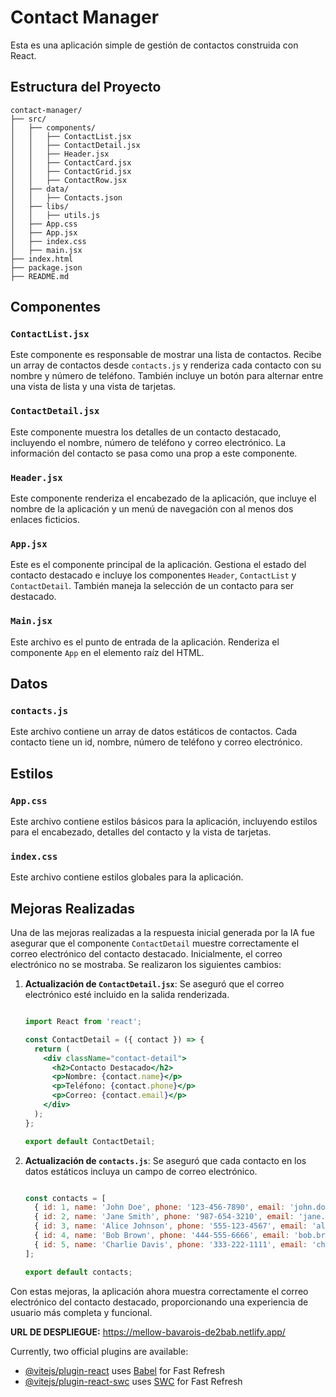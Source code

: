# Contact Manager

Esta es una aplicación simple de gestión de contactos construida con React.

## Estructura del Proyecto
```
contact-manager/
├── src/
│   ├── components/
│   │   ├── ContactList.jsx
│   │   ├── ContactDetail.jsx
│   │   ├── Header.jsx
│   │   ├── ContactCard.jsx
│   │   ├── ContactGrid.jsx
│   │   ├── ContactRow.jsx
│   ├── data/
│   │   ├── Contacts.json
│   ├── libs/
│   │   ├── utils.js
│   ├── App.css
│   ├── App.jsx
│   ├── index.css
│   ├── main.jsx
├── index.html
├── package.json
├── README.md
```



## Componentes

### `ContactList.jsx`
Este componente es responsable de mostrar una lista de contactos. Recibe un array de contactos desde `contacts.js` y renderiza cada contacto con su nombre y número de teléfono. También incluye un botón para alternar entre una vista de lista y una vista de tarjetas.

### `ContactDetail.jsx`
Este componente muestra los detalles de un contacto destacado, incluyendo el nombre, número de teléfono y correo electrónico. La información del contacto se pasa como una prop a este componente.

### `Header.jsx`
Este componente renderiza el encabezado de la aplicación, que incluye el nombre de la aplicación y un menú de navegación con al menos dos enlaces ficticios.

### `App.jsx`
Este es el componente principal de la aplicación. Gestiona el estado del contacto destacado e incluye los componentes `Header`, `ContactList` y `ContactDetail`. También maneja la selección de un contacto para ser destacado.

### `Main.jsx`
Este archivo es el punto de entrada de la aplicación. Renderiza el componente `App` en el elemento raíz del HTML.

## Datos

### `contacts.js`
Este archivo contiene un array de datos estáticos de contactos. Cada contacto tiene un id, nombre, número de teléfono y correo electrónico.

## Estilos

### `App.css`
Este archivo contiene estilos básicos para la aplicación, incluyendo estilos para el encabezado, detalles del contacto y la vista de tarjetas.

### `index.css`
Este archivo contiene estilos globales para la aplicación.

## Mejoras Realizadas

Una de las mejoras realizadas a la respuesta inicial generada por la IA fue asegurar que el componente `ContactDetail` muestre correctamente el correo electrónico del contacto destacado. Inicialmente, el correo electrónico no se mostraba. Se realizaron los siguientes cambios:

1. **Actualización de `ContactDetail.jsx`**: Se aseguró que el correo electrónico esté incluido en la salida renderizada.
    ```jsx
    
    import React from 'react';

    const ContactDetail = ({ contact }) => {
      return (
        <div className="contact-detail">
          <h2>Contacto Destacado</h2>
          <p>Nombre: {contact.name}</p>
          <p>Teléfono: {contact.phone}</p>
          <p>Correo: {contact.email}</p>
        </div>
      );
    };

    export default ContactDetail;
    ```

2. **Actualización de `contacts.js`**: Se aseguró que cada contacto en los datos estáticos incluya un campo de correo electrónico.
    ```javascript
    
    const contacts = [
      { id: 1, name: 'John Doe', phone: '123-456-7890', email: 'john.doe@example.com' },
      { id: 2, name: 'Jane Smith', phone: '987-654-3210', email: 'jane.smith@example.com' },
      { id: 3, name: 'Alice Johnson', phone: '555-123-4567', email: 'alice.johnson@example.com' },
      { id: 4, name: 'Bob Brown', phone: '444-555-6666', email: 'bob.brown@example.com' },
      { id: 5, name: 'Charlie Davis', phone: '333-222-1111', email: 'charlie.davis@example.com' }
    ];

    export default contacts;
    ```

Con estas mejoras, la aplicación ahora muestra correctamente el correo electrónico del contacto destacado, proporcionando una experiencia de usuario más completa y funcional.

**URL DE DESPLIEGUE:** https://mellow-bavarois-de2bab.netlify.app/


Currently, two official plugins are available:

- [@vitejs/plugin-react](https://github.com/vitejs/vite-plugin-react/blob/main/packages/plugin-react/README.md) uses [Babel](https://babeljs.io/) for Fast Refresh
- [@vitejs/plugin-react-swc](https://github.com/vitejs/vite-plugin-react-swc) uses [SWC](https://swc.rs/) for Fast Refresh
